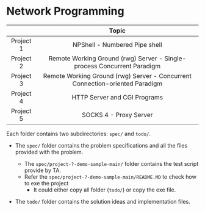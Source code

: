 # Network Programming

||Topic|
|:-:|:-:|
|Project 1|NPShell - Numbered Pipe shell|
|Project 2|Remote Working Ground (rwg) Server - Single-process Concurrent Paradigm|
|Project 3|Remote Working Ground (rwg) Server - Concurrent Connection-oriented Paradigm|
|Project 4|HTTP Server and CGI Programs|
|Project 5|SOCKS 4 - Proxy Server|

Each folder contains two subdirectories: `spec/` and `todo/`.

+ The `spec/` folder contains the problem specifications and all the files provided with the problem.
    + The `spec/project-?-demo-sample-main/` folder contains the test script provide by TA.
    + Refer the `spec/project-?-demo-sample-main/README.MD` to check how to exe the project
        + It could either copy all folder (`todo/`) or copy the exe file.

+ The `todo/` folder contains the solution ideas and implementation files.

